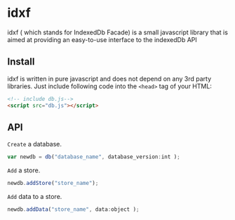 # idxf

idxf ( which stands for IndexedDb  Facade) is a small javascript library that is aimed at providing an easy-to-use interface
to the indexedDb API

## Install

idxf is written in pure javascript and does not depend on any 3rd party libraries.
Just include following code into the `<head>` tag of your HTML:

```html
<!-- include db.js-->
<script src="db.js"></script>
```

## API

`Create` a database.
```javascript
var newdb = db("database_name", database_version:int );
```

`Add` a store.
```javascript
newdb.addStore("store_name");
```

`Add` data to a store.
```javascript
newdb.addData("store_name", data:object );
```
